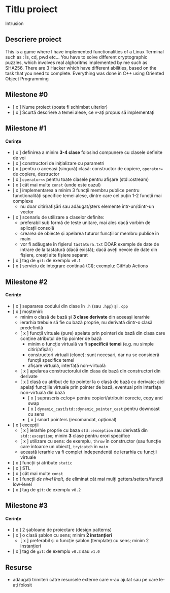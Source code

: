 # Titlu proiect
Intrusion
## Descriere proiect
This is a game where I have implemented functionalities of a Linux Terminal such as : ls, cd, pwd etc... You have to solve different cryptographic puzzles, which involves real alghoritms implemented by me such as SHA256. There are 3 Hacker which have different abilities, based on the task that you need to complete. Everything was done in C++ using Oriented Object Programming

## Milestone #0

- [ x ] Nume proiect (poate fi schimbat ulterior)
- [ x ] Scurtă descriere a temei alese, ce v-ați propus să implementați

## Milestone #1

#### Cerințe
- [ x ] definirea a minim **3-4 clase** folosind compunere cu clasele definite de voi
- [ x ] constructori de inițializare cu parametri
- [ x ] pentru o aceeași (singură) clasă: constructor de copiere, `operator=` de copiere, destructor
- [ x ] `operator<<` pentru toate clasele pentru afișare (std::ostream)
- [ x ] cât mai multe `const` (unde este cazul)
- [ x ] implementarea a minim 3 funcții membru publice pentru funcționalități specifice temei alese, dintre care cel puțin 1-2 funcții mai complexe
  - nu doar citiri/afișări sau adăugat/șters elemente într-un/dintr-un vector
- [ x ] scenariu de utilizare a claselor definite:
  - preferabil sub formă de teste unitare, mai ales dacă vorbim de aplicații consolă 
  - crearea de obiecte și apelarea tuturor funcțiilor membru publice în main
  - vor fi adăugate în fișierul `tastatura.txt` DOAR exemple de date de intrare de la tastatură (dacă există); dacă aveți nevoie de date din fișiere, creați alte fișiere separat
- [ x ] tag de `git`: de exemplu `v0.1`
- [ x ] serviciu de integrare continuă (CI); exemplu: GitHub Actions

## Milestone #2

#### Cerințe
- [ x ] separarea codului din clase în `.h` (sau `.hpp`) și `.cpp`
- [ x ] moșteniri:
  - minim o clasă de bază și **3 clase derivate** din aceeași ierarhie
  - ierarhia trebuie să fie cu bază proprie, nu derivată dintr-o clasă predefinită
  - [ x ] funcții virtuale (pure) apelate prin pointeri de bază din clasa care conține atributul de tip pointer de bază
    - minim o funcție virtuală va fi **specifică temei** (e.g. nu simple citiri/afișări)
    - constructori virtuali (clone): sunt necesari, dar nu se consideră funcții specifice temei
    - afișare virtuală, interfață non-virtuală
  - [ x ] apelarea constructorului din clasa de bază din constructori din derivate
  - [ x ] clasă cu atribut de tip pointer la o clasă de bază cu derivate; aici apelați funcțiile virtuale prin pointer de bază, eventual prin interfața non-virtuală din bază
    - [ x ] suprascris cc/op= pentru copieri/atribuiri corecte, copy and swap
    - [ x ] `dynamic_cast`/`std::dynamic_pointer_cast` pentru downcast cu sens
    - [ x ] smart pointers (recomandat, opțional)
- [ x ] excepții
  - [ x ] ierarhie proprie cu baza `std::exception` sau derivată din `std::exception`; minim **3** clase pentru erori specifice
  - [ x ] utilizare cu sens: de exemplu, `throw` în constructor (sau funcție care întoarce un obiect), `try`/`catch` în `main`
  - această ierarhie va fi complet independentă de ierarhia cu funcții virtuale
- [ x ] funcții și atribute `static`
- [ x ] STL
- [ x ] cât mai multe `const`
- [ x ] funcții *de nivel înalt*, de eliminat cât mai mulți getters/setters/funcții low-level
- [ x ] tag de `git`: de exemplu `v0.2`

## Milestone #3

#### Cerințe
- [ x ] 2 șabloane de proiectare (design patterns)
- [ x ] o clasă șablon cu sens; minim **2 instanțieri**
  - [ x ] preferabil și o funcție șablon (template) cu sens; minim 2 instanțieri
- [ x ] tag de `git`: de exemplu `v0.3` sau `v1.0`

## Resurse
- adăugați trimiteri către resursele externe care v-au ajutat sau pe care le-ați folosit
